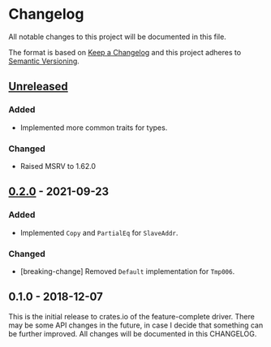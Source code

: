# Changelog

All notable changes to this project will be documented in this file.

The format is based on [Keep a Changelog](http://keepachangelog.com/en/1.0.0/)
and this project adheres to [Semantic Versioning](http://semver.org/spec/v2.0.0.html).

## [Unreleased]

### Added
- Implemented more common traits for types.

### Changed
- Raised MSRV to 1.62.0

## [0.2.0] - 2021-09-23

### Added
- Implemented `Copy` and `PartialEq` for `SlaveAddr`.

### Changed
- [breaking-change] Removed `Default` implementation for `Tmp006`.

## 0.1.0 - 2018-12-07

This is the initial release to crates.io of the feature-complete driver. There
may be some API changes in the future, in case I decide that something can be
further improved. All changes will be documented in this CHANGELOG.

[Unreleased]: https://github.com/eldruin/tmp006-rs/compare/v0.2.0...HEAD
[0.2.0]: https://github.com/eldruin/tmp006-rs/compare/v0.1.0...v0.2.0
